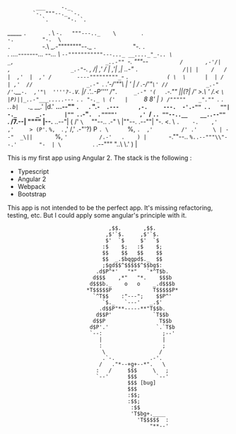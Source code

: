              ___     -._
            `-. """--._ `-.
               `.      "-. `.
 _____           `.       `. \ 
`-.   """---.._    \        `.\
   `-.         "-.  \         `\
      `.          `-.\          \_.-""""""""--._
        `.           `                          "-.
          `.                                       `.    __....-------...
--..._      \                                       `--"""""""""""---..._
__...._"_-.. \                       _,                             _..-""
`-.      """--`           /       ,-'/|     ,                   _.-"
   `-.                 , /|     ,'  / |   ,'|    ,|        _..-"
      `.              /|| |    /   / |  ,'  |  ,' /        ----"""""""""_`-
        `.            ( \  \      |  | /   | ,'  //                 _.-"
          `.        .'-\/'""\ |  '  | /  .-/'"`\' //            _.-"
    /'`.____`-.  ,'"\  ''''?-.V`.   |/ .'..-P''''  /"`.     _.-"
   '(   `.-._""  ||(?|    /'   >.\  ' /.<   `\    |P)||_..-"___.....---
     `.   `. "-._ \ ('   |     `8      8'     |   `) /"""""    _".""
       `.   `.   `.`.b|   `.__            __.'   |d.'  __...--""
         `.   `.   ".`-  .---      ,-.     ---.  -'.-""
           `.   `.   ""|      -._      _.-      |""
             `.  .-"`.  `.       `""""'       ,'
               `/     `.. ""--..__    __..--""
                `.      /7.--|    """"    |--.__
                  ..--"| (  /'            `\  ` ""--..
               .-"      \\  |""--.    .--""|          "-.
              <.         \\  `.    -.    ,'       ,'     >
             (P'`.        `%,  `.      ,'        /,' .-"'?)
             P    `. \      `%,  `.  ,'         /' .'     \
            | --"  _\||       `%,  `'          /.-'   .    )
            |       `-.""--..   `%..--"""\\"--.'       "-  |
            \          `.  .--"""  "\.\.\ \\.'       )     |


This is my first app using Angular 2. The stack is the following :

- Typescript
- Angular 2
- Webpack
- Bootstrap

This app is not intended to be the perfect app. It's missing refactoring, testing, etc. But I could apply some angular's principle with it.

                                    ,$$.       ,$$.      
                                   ,$'`$.     ,$'`$.     
                                   $'  `$     $'  `$     
                                  :$    $;   :$    $;    
                                  $$    $$   $$    $$    
                                  $$  _.$bqgpd$._  $$    
                                  ;$gd$$^$$$$$^$$bg$:    
                                .d$P^*'   "*"   `*^T$b.  
                               d$$$    ,*"   "*.    $$$b 
                              d$$$b._    o   o    _.d$$$b
                             *T$$$$$P             T$$$$$P*
                               `^T$$    :"---";    $$P^' 
                                  `$._   `---'   _.$'    
                                 .d$$P"**-----**"T$$b.   
                                d$$P'             `T$$b  
                               d$$P                 T$$b 
                              d$P'.'               `.`T$b
                              `--:                   ;--'
                                 |                   |   
                                 :                   ;   
                                  \                 /    
                                  .`-.           .-'.    
                                 /   ."*--+g+--*".   \   
                                :   /     $$$     \   ;  
                                `--'      $$$      `--'  
                                          $$$ [bug]      
                                          $$$            
                                          :$$;           
                                          :$$;           
                                           :$$           
                                           'T$bg+.____   
                                             'T$$$$$  :  
                                                 "**--'  


